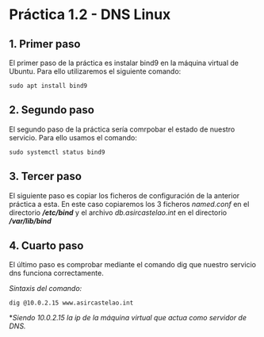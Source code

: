# Práctica 1.2 - DNS Linux

## 1. Primer paso

El primer paso de la práctica es instalar bind9 en la máquina virtual de Ubuntu. Para ello utilizaremos el siguiente comando:

~~~
sudo apt install bind9
~~~

## 2. Segundo paso

El segundo paso de la práctica sería comrpobar el estado de nuestro servicio. Para ello usamos el comando:

~~~
sudo systemctl status bind9
~~~

## 3. Tercer paso

El siguiente paso es copiar los ficheros de configuración de la anterior práctica a esta. En este caso copiaremos los 3 ficheros *named.conf* en el directorio ***/etc/bind*** y el archivo *db.asircastelao.int* en el directorio ***/var/lib/bind***

## 4. Cuarto paso

El último paso es comprobar mediante el comando dig que nuestro servicio dns funciona correctamente.

_Sintaxis del comando:_

~~~
dig @10.0.2.15 www.asircastelao.int
~~~

**Siendo 10.0.2.15 la ip de la máquina virtual que actua como servidor de DNS.*